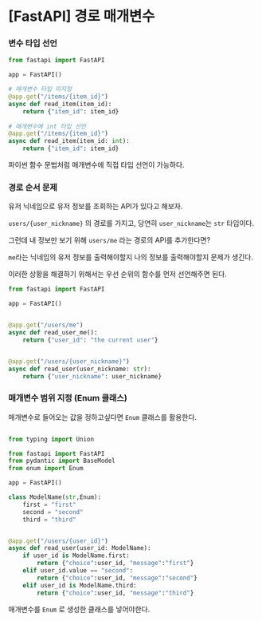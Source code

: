 # [FastAPI] 경로 매개변수



### 변수 타입 선언

```python
from fastapi import FastAPI

app = FastAPI()

# 매개변수 타입 미지정
@app.get("/items/{item_id}")
async def read_item(item_id):
    return {"item_id": item_id}
    
# 매개변수에 int 타입 선언
@app.get("/items/{item_id}")    
async def read_item(item_id: int):
    return {"item_id": item_id}

```

파이썬 함수 문법처럼 매개변수에 직접 타입 선언이 가능하다.


### 경로 순서 문제

유저 닉네임으로 유저 정보를 조회하는 API가 있다고 해보자.

`users/{user_nickname}` 의 경로를 가지고, 당연히 `user_nickname`는 `str` 타입이다.

그런데 내 정보만 보기 위해 `users/me` 라는 경로의 API를 추가한다면? 

`me`라는 닉네임의 유저 정보를 출력해야할지 나의 정보를 출력해야할지 문제가 생긴다.

이러한 상황을 해결하기 위해서는 우선 순위의 함수를 먼저 선언해주면 된다.

```python
from fastapi import FastAPI

app = FastAPI()


@app.get("/users/me")
async def read_user_me():
    return {"user_id": "the current user"}


@app.get("/users/{user_nickname}")
async def read_user(user_nickname: str):
    return {"user_nickname": user_nickname}

```

### 매개변수 범위 지정 (Enum 클래스)

매개변수로 들어오는 값을 정하고싶다면 `Enum` 클래스를 활용한다.

```python

from typing import Union

from fastapi import FastAPI
from pydantic import BaseModel
from enum import Enum

app = FastAPI()

class ModelName(str,Enum):
    first = "first"
    second = "second"
    third = "third"


@app.get("/users/{user_id}")
async def read_user(user_id: ModelName):
    if user_id is ModelName.first:
        return {"choice":user_id, "message":"first"}
    elif user_id.value == "second":
        return {"choice":user_id, "message":"second"}
    elif user_id is ModelName.third:
        return {"choice":user_id, "message":"third"}

```

매개변수를 `Enum` 로 생성한 클래스를 넣어야한다.